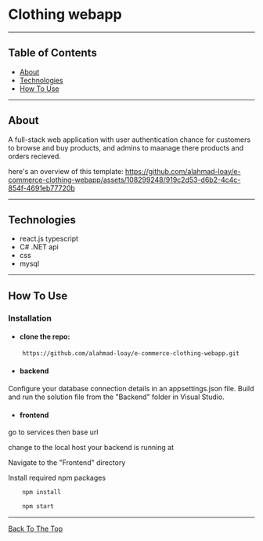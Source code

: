 # Clothing webapp

---

## Table of Contents

- [About](#About)
- [Technologies](#Technologies)
- [How To Use](#How-to-use)

---

## About

A full-stack web application with user authentication chance for customers to browse and buy products, and admins to maanage there products and orders recieved.

here's an overview of this template:
https://github.com/alahmad-loay/e-commerce-clothing-webapp/assets/108299248/919c2d53-d6b2-4c4c-854f-4691eb77720b

---

## Technologies

- react.js typescript
- C# .NET api
- css
- mysql

---

## How To Use

### Installation

- #### clone the repo:

```html
    https://github.com/alahmad-loay/e-commerce-clothing-webapp.git
```

- #### backend

Configure your database connection details in an appsettings.json file.
Build and run the solution file from the "Backend" folder in Visual Studio.

- #### frontend

go to services then base url

change to the local host your backend is running at

Navigate to the "Frontend" directory

Install required npm packages

```html
    npm install
```

```html
    npm start
```

---

[Back To The Top](#Clothing-webapp)
